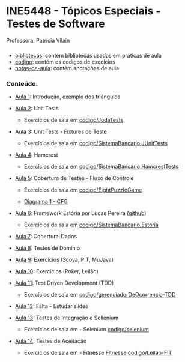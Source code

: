 # INE5448 - Tópicos Especiais - Testes de Software
Professora: Patrícia Vilain

###
* [bibliotecas](https://github.com/fmreina/ine5448-TopicosEspeciais-Testes/tree/master/bibliotecas/): contém bibliotecas usadas em práticas de aula
* [codigo](https://github.com/fmreina/ine5448-TopicosEspeciais-Testes/tree/master/codigo/): contém os codigos de execícios
* [notas-de-aula](https://github.com/fmreina/ine5448-TopicosEspeciais-Testes/tree/master/notas-de-aula/): contém anotações de aula

### Conteúdo:
* [Aula 1](https://github.com/fmreina/ine5448-TopicosEspeciais-Testes/blob/master/notas-de-aula/Aula-1-Apresentacao-Introducao): Introdução, exemplo dos triângulos
* [Aula 2](https://github.com/fmreina/ine5448-TopicosEspeciais-Testes/blob/master/notas-de-aula/Aula-2-Testes-de-Unidade): Unit Tests
	- Exercícios de sala em [codigo/JodaTests](https://github.com/fmreina/ine5448-TopicosEspeciais-Testes/tree/master/codigo/JodaTests)
* [Aula 3](https://github.com/fmreina/ine5448-TopicosEspeciais-Testes/blob/master/notas-de-aula/Aula-3-Testes-de-Unidade-Fixtures): Unit Tests - Fixtures de Teste
	- Exercícios de sala em [codigo/SistemaBancario.JUnitTests](https://github.com/fmreina/ine5448-TopicosEspeciais-Testes/tree/master/codigo/SistemaBancario.JUnitTests)
* [Aula 4](https://github.com/fmreina/ine5448-TopicosEspeciais-Testes/blob/master/notas-de-aula/Aula-4-Hamcrest): Hamcrest
	- Exercícios de sala em [codigo/SistemaBancario.HamcrestTests](https://github.com/fmreina/ine5448-TopicosEspeciais-Testes/tree/master/codigo/SistemaBancario.HamcrestTests)

* [Aula 5](https://github.com/fmreina/ine5448-TopicosEspeciais-Testes/blob/master/notas-de-aula/Aula-5-Cobertura-Testes-Unidade): Cobertura de Testes - Fluxo de Controle
	- Exercícios de sala em [codigo/EightPuzzleGame](https://github.com/fmreina/ine5448-TopicosEspeciais-Testes/tree/master/codigo/EightPuzzleGame/tests/domain/)

	- [Diagrama 1 - CFG](https://github.com/fmreina/ine5448-TopicosEspeciais-Testes/blob/master/notas-de-aula/putTilesInTheBoard.png)

* [Aula 6](https://github.com/fmreina/ine5448-TopicosEspeciais-Testes/blob/master/notas-de-aula/Aula-6-Estoria): Framework Estória por Lucas Pereira ([github](https://github.com/lucasPereira/estoria))
	- Exercícios de sala em [codigo/SistemaBancario.Estoria](https://github.com/fmreina/ine5448-TopicosEspeciais-Testes/tree/master/codigo/SistemaBancario.Estoria)

* [Aula 7](https://github.com/fmreina/ine5448-TopicosEspeciais-Testes/blob/master/notas-de-aula/Aula-7-Cobertura-Dados): Cobertura-Dados
<!--
- Exercícios de sala em [codigo/SistemaBancario.Estoria](https://github.com/fmreina/ine5448-TopicosEspeciais-Testes/tree/master/codigo/SistemaBancario.Estoria)
-->

* [Aula 8](https://github.com/fmreina/ine5448-TopicosEspeciais-Testes/blob/master/notas-de-aula/Aula-8-Teste-de-Dominio): Testes de Domínio

* [Aula 9](https://github.com/fmreina/ine5448-TopicosEspeciais-Testes/blob/master/notas-de-aula/Aula-9-Exercicios): Exercicios (Scova, PIT, MuJava)

* [Aula 10](https://github.com/fmreina/ine5448-TopicosEspeciais-Testes/blob/master/notas-de-aula/Aula-10-Exercicios): Exercicios (Poker, Leilão)

* [Aula 11](https://github.com/fmreina/ine5448-TopicosEspeciais-Testes/blob/master/notas-de-aula/Aula-11-TDD): Test Driven Development (TDD)
	- Exercícios de sala em [codigo/gerenciadorDeOcorrencia-TDD](https://github.com/fmreina/ine5448-TopicosEspeciais-Testes/tree/master/codigo/gerenciadorDeOcorrencia-TDD/src/tests/)

* [Aula 12](https://github.com/fmreina/ine5448-TopicosEspeciais-Testes/blob/master/notas-de-aula/Aula-12-Falta): Falta - Estudar slides

* [Aula 13](https://github.com/fmreina/ine5448-TopicosEspeciais-Testes/blob/master/notas-de-aula/Aula-13-Testes-De-Integracao): Testes de Integração e Sellenium
	- Exercícios de sala em - Selenium [codigo/selenium](https://github.com/fmreina/ine5448-TopicosEspeciais-Testes/tree/master/codigo/Selenium/src/br/ufsc/selenium/)

* [Aula 14](https://github.com/fmreina/ine5448-TopicosEspeciais-Testes/blob/master/notas-de-aula/Aula-14-Teste-De-Aceitacao): Testes de Aceitação
	- Exercícios de sala em - Fitnesse
	 [Fitnesse](https://github.com/fmreina/ine5448-TopicosEspeciais-Testes/tree/master/bibliotecas/FitNesse/)
	 [codigo/Leilao-FIT](https://github.com/fmreina/ine5448-TopicosEspeciais-Testes/tree/master/codigo/INE548-Leilao-FIT/)
